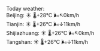 Today weather:  
Beijing: ☀️ 🌡️+28°C 🌬️↖0km/h  
Tianjin: ☀️ 🌡️+26°C 🌬️↓11km/h  
Shijiazhuang: ☀️ 🌡️+26°C 🌬️↖0km/h  
Tangshan: ☀️ 🌡️+26°C 🌬️↓11km/h  
